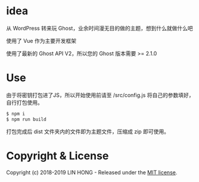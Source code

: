 # idea

从 WordPress 转来玩 Ghost，业余时间漫无目的做的主题，想到什么就做什么吧

使用了 Vue 作为主要开发框架

使用了最新的 Ghost API V2，所以您的 Ghost 版本需要 >= 2.1.0

# Use

由于将密钥打包进了JS，所以开始使用前请至 /src/config.js 将自己的参数填好，自行打包使用。

```bash
$ npm i
$ npm run build
```
打包完成后 dist 文件夹内的文件即为主题文件，压缩成 zip 即可使用。

# Copyright & License

Copyright (c) 2018-2019 LIN HONG - Released under the [MIT license](LICENSE).
